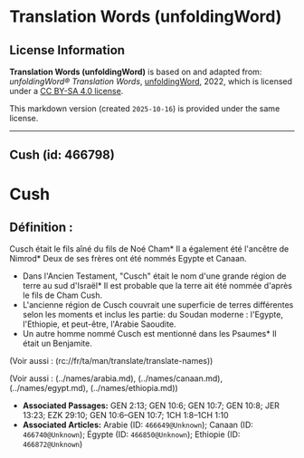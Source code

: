 # Translation Words (unfoldingWord)

## License Information

**Translation Words (unfoldingWord)** is based on and adapted from: _unfoldingWord® Translation Words_, [unfoldingWord](https://unfoldingword.org/utw), 2022, which is licensed under a [CC BY-SA 4.0 license](https://creativecommons.org/licenses/by-sa/4.0/legalcode.en).

This markdown version (created `2025-10-16`) is provided under the same license.



--------------------------------

## Cush (id: 466798)

Cush
====

Définition :
------------

Cusch était le fils aîné du fils de Noé Cham\* Il a également été l'ancêtre de Nimrod\* Deux de ses frères ont été nommés Egypte et Canaan.

* Dans l'Ancien Testament, "Cusch" était le nom d'une grande région de terre au sud d'Israël\* Il est probable que la terre ait été nommée d'après le fils de Cham Cush.
* L'ancienne région de Cusch couvrait une superficie de terres différentes selon les moments et inclus les partie: du Soudan moderne : l'Egypte, l'Ethiopie, et peut\-être, l'Arabie Saoudite.
* Un autre homme nommé Cusch est mentionné dans les Psaumes\* Il était un Benjamite.

(Voir aussi : (rc://fr/ta/man/translate/translate\-names))

(Voir aussi : (../names/arabia.md), (../names/canaan.md), (../names/egypt.md), (../names/ethiopia.md))

* **Associated Passages:** GEN 2:13; GEN 10:6; GEN 10:7; GEN 10:8; JER 13:23; EZK 29:10; GEN 10:6–GEN 10:7; 1CH 1:8–1CH 1:10
* **Associated Articles:** Arabie (ID: `466649@Unknown`); Canaan (ID: `466740@Unknown`); Égypte (ID: `466850@Unknown`); Ethiopie  (ID: `466872@Unknown`)

